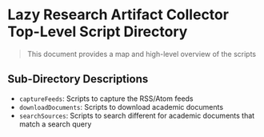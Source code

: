 # Lazy Research Artifact Collector Top-Level Script Directory

> This document provides a map and high-level overview of the scripts

## Sub-Directory Descriptions

- `captureFeeds`: Scripts to capture the RSS/Atom feeds
- `downloadDocuments`: Scripts to download academic documents
- `searchSources`: Scripts to search different for academic documents that match
  a search query
